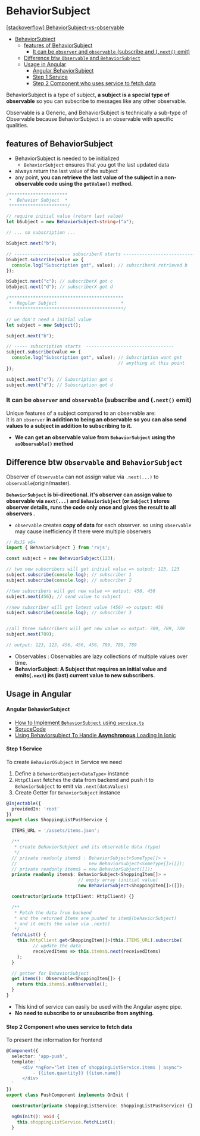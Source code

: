 # BehaviorSubject

[[stackoverflow] BehaviorSubject-vs-observable](https://stackoverflow.com/questions/39494058/behaviorsubject-vs-observable)

- [BehaviorSubject](#behaviorsubject)
  - [features of BehaviorSubject](#features-of-behaviorsubject)
    - [It can be `observer` and `observable` (subscribe and (`.next()` emit)](#it-can-be-observer-and-observable-subscribe-and-next-emit)
  - [Difference btw `Observable` and `BehaviorSubject`](#difference-btw-observable-and-behaviorsubject)
  - [Usage in Angular](#usage-in-angular)
      - [Angular BehaviorSubject](#angular-behaviorsubject)
      - [Step 1 Service](#step-1-service)
      - [Step 2 Component who uses service to fetch data](#step-2-component-who-uses-service-to-fetch-data)


BehaviorSubject is a type of subject, **a subject is a special type of observable** so you can subscribe to messages like any other observable. 

Observable is a Generic, and BehaviorSubject is technically a sub-type of Observable because BehaviorSubject is an observable with specific qualities.

## features of BehaviorSubject

- BehaviorSubject is needed to be initialized 
  - `BehaviorSubject` ensures that you got the last updated data
- always return the last value of the subject
- any point, **you can retrieve the last value of the subject in a non-observable code using the `getValue()` method.**


```typescript
/**********************
 *  Behavior Subject  *
 **********************/

// require initial value (return last value)
let bSubject = new BehaviorSubject<string>("a"); 

// ... no subscription ...

bSubject.next("b");

// --------------------- subscriberX starts ------------------------------------------
bSubject.subscribe(value => {
  console.log("Subscription got", value); // subscriberX retrieved b
});

bSubject.next("c"); // subscriberX got c 
bSubject.next("d"); // subscriberX got d

/*******************************************
 *  Regular Subject                        *
 *******************************************/

// we don't need a initial value
let subject = new Subject(); 

subject.next("b");

// ----- subscription starts  ---------------------------------
subject.subscribe(value => {
  console.log("Subscription got", value); // Subscription wont get 
                                          // anything at this point
});

subject.next("c"); // Subscription got c
subject.next("d"); // Subscription got d
```


### It can be `observer` and `observable` (subscribe and (`.next()` emit)

Unique features of a subject compared to an observable are:    
it is an `observer` **in addition to being an observable so you can also send values to a subject in addition to subscribing to it.**

- **We can get an **observable value** from `BehaviorSubject` using the `asObservable()` method**

## Difference btw `Observable` and `BehaviorSubject`

Observer of `Observable` can not assign value via `.next(...)` to `observable`(origin/master).     


**`BehaviorSubject` is bi-directional. it's observer can assign value to observable via `next(...)` and `BehaviorSubject` (or `Subject` ) stores observer details, runs the code only once and gives the result to all observers .**   

- `observable` creates **copy of data** for each observer. so using `observable` may cause inefficiency if there were multiple observers     

```typescript
// RxJS v6+
import { BehaviorSubject } from 'rxjs';

const subject = new BehaviorSubject(123);

// two new subscribers will get initial value => output: 123, 123
subject.subscribe(console.log); // subscriber 1
subject.subscribe(console.log); // subscriber 2

//two subscribers will get new value => output: 456, 456
subject.next(456); // send value to subject

//new subscriber will get latest value (456) => output: 456
subject.subscribe(console.log); // subscriber 3


//all three subscribers will get new value => output: 789, 789, 789
subject.next(789);

// output: 123, 123, 456, 456, 456, 789, 789, 789
```
- Observables : Observables are lazy collections of multiple values over time.
- **BehaviorSubject: A Subject that requires an initial value and emits(`.next`) its (last) current value to new subscribers.**
## Usage in Angular
#### Angular BehaviorSubject
- [How to Implement `BehaviorSubject` using `service.ts`](https://stackoverflow.com/questions/57355066/how-to-implement-behavior-subject-using-service-in-angular-8)    
- [SoruceCode](https://dev.to/juliandierkes/two-ways-of-using-angular-services-with-the-httpclient-51ef)   
- [Using Behaviorsubject To Handle **Asynchronous** Loading In Ionic](https://eliteionic.com/tutorials/using-behaviorsubject-to-handle-asynchronous-loading-in-ionic/)

#### Step 1 Service
To create `BehaviorOSubject` in Service we need
1. Define a `BehaviorOSubject<DataType>` instance
2. `HttpClient` fetches the data from  backend and push it to `BehaviorSubject` to emit via `.next(dataValues)`
3. Create Getter for `BehaviorSubject` instance

```typescript
@Injectable({
  providedIn: 'root'
})
export class ShoppingListPushService {

  ITEMS_URL = '/assets/items.json';

  /**
   * create BehaviorSubject and its observable data (type)
   */
  // private readonly items$ : BehaviorSubject<SomeType[]> = 
  //                           new BehaviorSubject<SomeType[]>([]);
  // private readonly items$ = new BehaviorSubject([]);
  private readonly items$: BehaviorSubject<ShoppingItem[]> = 
                           // empty array (initial value)
                           new BehaviorSubject<ShoppingItem[]>([]);

  constructor(private httpClient: HttpClient) {}

  /**
   * Fetch the data from backend 
   * and the returned Items are pushed to item$(behaviorSubject)
   * and it emits the value via .next()
   */
  fetchList() {
    this.httpClient.get<ShoppingItem[]>(this.ITEMS_URL).subscribe(
          // update the data
          receivedItems => this.items$.next(receivedItems)
    );
  }

  // getter for BehaviorSubject
  get items(): Observable<ShoppingItem[]> {
    return this.items$.asObservable();
  }
}
```
- This kind of service can easily be used with the Angular async pipe.
- **No need to subscribe to or unsubscribe from anything.**


#### Step 2 Component who uses service to fetch data

To present the information for frontend 
```typescript
@Component({
  selector: 'app-push',
  template: `
      <div *ngFor="let item of shoppingListService.items | async">
          - {{item.quantity}} {{item.name}}
      </div>
  `
})
export class PushComponent implements OnInit {

  constructor(private shoppingListService: ShoppingListPushService) {}

  ngOnInit(): void {
    this.shoppingListService.fetchList();
  }
```



